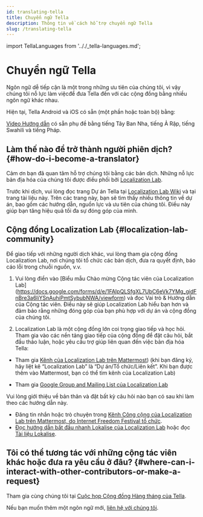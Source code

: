 ```yaml
---
id: translating-tella
title: Chuyển ngữ Tella
description: Thông tin về cách hỗ trợ chuyển ngữ Tella
slug: /translating-tella
---
```

import TellaLanguages from '.././_tella-languages.md';


# Chuyển ngữ Tella

Ngôn ngữ dễ tiếp cận là một trong những ưu tiên của chúng tôi, vì vậy chúng tôi nỗ lực làm việcđể đưa Tella đến với các cộng đồng bằng nhiều ngôn ngữ khác nhau.

Hiện tại, Tella Android và iOS có sẵn (một phần hoặc toàn bộ) bằng:


<TellaLanguages/>


[Video Hướng dẫn](/video-tutorials) có sẵn phụ đề bằng tiếng Tây Ban Nha, tiếng Ả Rập, tiếng Swahili và tiếng Pháp.

## Làm thế nào để trở thành người phiên dịch? {#how-do-i-become-a-translator}
Cảm ơn bạn đã quan tâm hỗ trợ chúng tôi bằng các bản dịch. Những nỗ lực bản địa hóa của chúng tôi được điều phối bởi [Localization Lab](https://www.localizationlab.org/). 

Trước khi dịch, vui lòng đọc trang Dự án Tella tại [Localization Lab Wiki](https://wiki.localizationlab.org/index.php/Tella) và tại trang tài liệu này. Trên các trang này, bạn sẽ tìm thấy nhiều thông tin về dự án, bao gồm các hướng dẫn, nguồn lực và ưu tiên của chúng tôi. Điều này giúp bạn tăng hiệu quả tối đa sự đóng góp của mình.

## Cộng đồng Localization Lab {#localization-lab-community}
Để giao tiếp với những người dịch khác, vui lòng tham gia cộng đồng Localization Lab, nơi chúng tôi tổ chức các bản dịch, đưa ra quyết định, báo cáo lỗi trong chuỗi nguồn, v.v.

1. Vui lòng điền vào [Biểu mẫu Chào mừng Cộng tác viên của Localization Lab] (https://docs.google.com/forms/d/e/1FAIpQLSfgXL7UbC6eVk7YMg_gidFnBre3a6liYSnAuhiPmtSybubNWA/viewform) và đọc Vai trò & Hướng dẫn của Cộng tác viên.  Điều này sẽ giúp Localization Lab hiểu bạn hơn và đảm bảo rằng những đóng góp của bạn phù hợp với dự án và cộng đồng của chúng tôi.

2. Localization Lab là một cộng đồng lớn coi trọng giao tiếp và học hỏi. Tham gia vào các nền tảng giao tiếp của cộng đồng để đặt câu hỏi, bắt đầu thảo luận, hoặc yêu cầu trợ giúp liên quan đến việc bản địa hóa Tella:

* Tham gia [Kênh của Localization Lab trên Mattermost](https://internetfreedomfestival.org/wiki/index.php/IFF_Mattermost))
(khi bạn đăng ký, hãy liệt kê “Localization Lab” là “Dự án/Tổ chức/Liên kết”. Khi bạn được thêm vào Mattermost, bạn có thể tìm kênh của Localization Lab) 


* Tham gia [Google Group and Mailing List của Localization Lab](https://groups.google.com/g/OTFl10n)

Vui lòng giới thiệu về bản thân và đặt bất kỳ câu hỏi nào bạn có sau khi làm theo các hướng dẫn này.
- Đăng tin nhắn hoặc trò chuyện trong [Kênh Công cộng của Localization Lab trên Mattermost, do Internet Freedom Festival tổ chức](https://community.internetfreedomfestival.org/community/channels/localization-lab-chat).
- [Đọc hướng dẫn bắt đầu nhanh Lokalise của Localization Lab](https://docs.google.com/document/d/1h3Fa9FbVAzHXKgS_H28LmycY3ujjCgQl-oOwVuIy2IA/edit) hoặc đọc [Tài liệu Lokalise](https://docs.lokalise.com/en/).

## Tôi có thể tương tác với những cộng tác viên khác hoặc đưa ra yêu cầu ở đâu? {#where-can-i-interact-with-other-contributors-or-make-a-request}

Tham gia cùng chúng tôi tại [Cuộc họp Cộng đồng Hàng tháng của Tella](/community-meetings).

Nếu bạn muốn thêm một ngôn ngữ mới, [liên hệ với chúng tôi](/contact-us).

